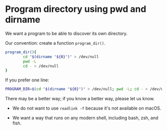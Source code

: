 # Program directory using pwd and dirname

We want a program to be able to discover its own directory.

Our convention: create a function `program_dir()`.

```sh
program_dir(){ 
        cd "$(dirname "${0}")" > /dev/null
        pwd -L
        cd - > /dev/null
}
```

If you prefer one line:

```sh
PROGRAM_DIR=$(cd "$(dirname "${0}")" > /dev/null; pwd -L; cd - > /dev/null);
```

There may be a better way; if you know a better way, please let us know.

  * We do not want to use `readlink -f` because it's not available on macOS.

  * We want a way that runs on any modern shell, including bash, zsh, and fish.
